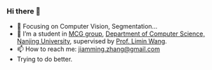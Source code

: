 <!--
**z-jiaming/z-jiaming** is a ✨ _special_ ✨ repository because its `README.md` (this file) appears on your GitHub profile.

Here are some ideas to get you started:

- 🔭 I’m currently working on ...
- 🌱 I’m currently learning ...
- 👯 I’m looking to collaborate on ...
- 🤔 I’m looking for help with ...
- 💬 Ask me about ...
- 📫 How to reach me: ...
- 😄 Pronouns: ...
- ⚡ Fun fact: ...
- :hammer: Creator of applications and frameworks
- :ram: Founder the ObjCCN
- :meat_on_bone: Meat lover
-->
<!-- <img align="right" src="https://github-readme-stats.vercel.app/api?username=z-jiaming&show_icons=true&icon_color=CE1D2D&text_color=718096&bg_color=ffffff&hide_title=true" /> -->

### Hi there 👋

- :orange_book: Focusing on Computer Vision, Segmentation...
- 🌱 I’m a student in [MCG group](http://mcg.nju.edu.cn/index.html), [Department of Computer Science, Nanjing University](https://cs.nju.edu.cn/), supervised by [Prof. Limin Wang](http://wanglimin.github.io/).
- 📫 How to reach me: jiamming.zhang@gmail.com
- Trying to do better.
